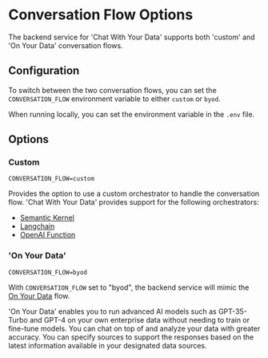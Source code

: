 # Conversation Flow Options

The backend service for 'Chat With Your Data' supports both 'custom' and 'On Your Data' conversation flows.

## Configuration

To switch between the two conversation flows, you can set the `CONVERSATION_FLOW` environment variable to either `custom` or `byod`.

When running locally, you can set the environment variable in the `.env` file.

## Options

### Custom

```env
CONVERSATION_FLOW=custom
```

Provides the option to use a custom orchestrator to handle the conversation flow. 'Chat With Your Data' provides support for the following orchestrators:

- [Semantic Kernel](https://learn.microsoft.com/en-us/semantic-kernel/)
- [Langchain](https://python.langchain.com/v0.2/docs/introduction/)
- [OpenAI Function](https://learn.microsoft.com/en-us/azure/ai-services/openai/how-to/function-calling)

### 'On Your Data'

```env
CONVERSATION_FLOW=byod
```

With `CONVERSATION_FLOW` set to "byod", the backend service will mimic the [On Your Data](https://learn.microsoft.com/en-us/azure/ai-services/openai/concepts/use-your-data) flow.

'On Your Data' enables you to run advanced AI models such as GPT-35-Turbo and GPT-4 on your own enterprise data without needing to train or fine-tune models. You can chat on top of and analyze your data with greater accuracy. You can specify sources to support the responses based on the latest information available in your designated data sources.
